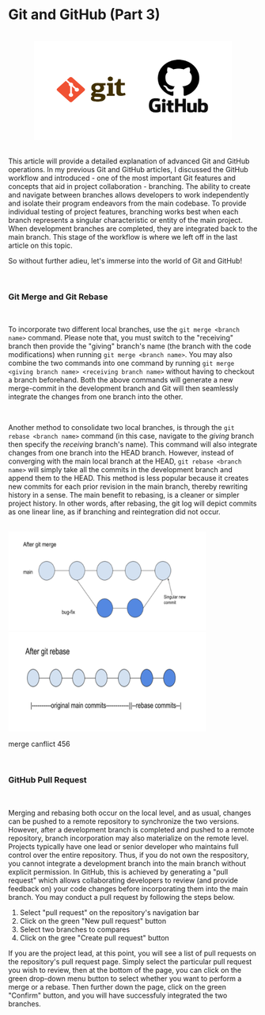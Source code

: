 # Git and GitHub (Part 3) 
<br>             

<div align="center">
<img style="float: block; margin: 0" width="400" height="200" src="images/git-github-image.png"> 
</div>

<br>

This article will provide a detailed explanation of advanced Git and GitHub operations. In my previous Git and GitHub articles, I discussed the GitHub workflow and introduced - one of the most important Git features and concepts that aid in project collaboration - branching. The ability to create and navigate between branches allows developers to work independently and isolate their program endeavors from the main codebase. To provide individual testing of project features, branching works best when each branch represents a singular characteristic or entity of the main project. When development branches are completed, they are integrated back to the main branch. This stage of the workflow is where we left off in the last article on this topic. 

So without further adieu, let's immerse into the world of Git and GitHub!

<br>

### Git Merge and Git Rebase
<br>

To incorporate two different local branches, use the ```git merge <branch name>``` command. Please note that, you must switch to the "receiving" branch then provide the "giving" branch's name (the branch with the code modifications) when running ```git merge <branch name>```. You may also combine the two commands into one command by running ```git merge <giving branch name> <receiving branch name>``` without having to checkout a branch beforehand. Both the above commands will generate a new merge-commit in the development branch and Git will then seamlessly integrate the changes from one branch into the other. 

<br>

Another method to consolidate two local branches, is through the ```git rebase <branch name>``` command (in this case, navigate to the *giving* branch then specify the *receiving* branch's name). This command will also integrate changes from one branch into the HEAD branch. However, instead of converging with the main local branch at the HEAD, ```git rebase <branch name>``` will simply take all the commits in the development branch and append them to the HEAD. This method is less popular because it creates new commits for each prior revision in the main branch, thereby rewriting history in a sense. The main benefit to rebasing, is a cleaner or simpler project history. In other words, after rebasing, the git log will depict commits as one linear line, as if branching and reintegration did not occur. 

<br>

<img style="float: inline; margin: 0" width="400" height="200" src="images/after-merge.png"> 
<img style="float: inline; margin: 0" width="400" height="200" src="images/after-rebase.png"> 

<br>

merge canflict 456

<br>

### GitHub Pull Request
<br>

Merging and rebasing both occur on the local level, and as usual, changes can be pushed to a remote repository to synchronize the two versions. However, after a development branch is completed and pushed to a remote repository, branch incorporation may also materialize on the remote level. Projects typically have one lead or senior developer who maintains full control over the entire repository. Thus, if you do not own the respository, you cannot integrate a development branch into the main branch without explicit permission. In GitHub, this is achieved by generating a "pull request" which allows collaborating developers to review (and provide feedback on) your code changes before incorporating them into the main branch. You may conduct a pull request by following the steps below.

1) Select "pull request" on the repository's navigation bar  
2) Click on the green "New pull request" button
3) Select two branches to compares
4) Click on the gree "Create pull request" button

If you are the project lead, at this point, you will see a list of pull requests on the repository's pull request page. Simply select the particular pull request you wish to review, then at the bottom of the page, you can click on the green drop-down menu button to select whether you want to perform a merge or a rebase. Then further down the page, click on the green "Confirm" button, and you will have successfuly integrated the two branches.  

<br>